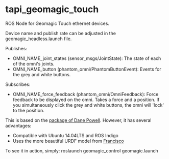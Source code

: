 tapi_geomagic_touch
============

ROS Node for Geomagic Touch ethernet devices.

Device name and publish rate can be adjusted in the geomagic_headless.launch file.

Publishes:
- OMNI_NAME_joint_states (sensor_msgs/JointState): The state of each of the omni's joints.
- OMNI_NAME_button (phantom_omni/PhantomButtonEvent): Events for the grey and white buttons.

Subscribes:
- OMNI_NAME_force_feedback (phantom_omni/OmniFeedback): Force feedback to be displayed on the omni. Takes a force and a position. If you simultaneously click the grey and white buttons, the omni will 'lock' to the position.

This is based on the [package of Dane Powell](https://github.com/danepowell/phantom_omni). However, it has several advantages:
- Compatible with Ubuntu 14.04LTS and ROS Indigo
- Uses the more beautiful URDF model from [Francisco](https://github.com/fsuarez6/phantom_omni/tree/hydro-devel/omni_description)

To see it in action, simply:
roslaunch geomagic_control geomagic.launch
